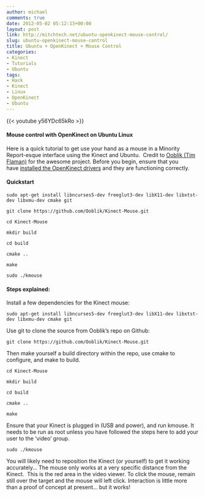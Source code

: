 ```yaml
---
author: michael
comments: true
date: 2012-05-02 05:12:13+00:00
layout: post
link: http://mitchtech.net/ubuntu-openkinect-mouse-control/
slug: ubuntu-openkinect-mouse-control
title: Ubuntu + OpenKinect + Mouse Control
categories:
- Kinect
- Tutorials
- Ubuntu
tags:
- Hack
- Kinect
- Linux
- OpenKinect
- Ubuntu
---
```


{{< youtube y56YDc65kRo >}}

#### Mouse control with OpenKinect on Ubuntu Linux

Here is a quick tutorial to get use your hand as a mouse in a Minority Report-esque interface using the Kinect and Ubuntu.  Credit to [Ooblik (Tim Flaman)](https://github.com/Ooblik) for the awesome project. Before you begin, ensure that you have [installed the OpenKinect drivers](http://mitchtech.net/ubuntu-openkinect/) and they are functioning correctly.

#### Quickstart

```
sudo apt-get install libncurses5-dev freeglut3-dev libX11-dev libxtst-dev libxmu-dev cmake git

git clone https://github.com/Ooblik/Kinect-Mouse.git

cd Kinect-Mouse

mkdir build

cd build

cmake ..

make

sudo ./kmouse
```

#### Steps explained:

Install a few dependencies for the Kinect mouse:

```
sudo apt-get install libncurses5-dev freeglut3-dev libX11-dev libxtst-dev libxmu-dev cmake git
```

Use git to clone the source from Ooblik’s repo on Github:

```
git clone https://github.com/Ooblik/Kinect-Mouse.git
```

Then make yourself a build directory within the repo, use cmake to configure, and make to build.

```
cd Kinect-Mouse

mkdir build

cd build

cmake ..

make
```

Ensure that your Kinect is plugged in (USB and power), and run kmouse. It needs to be run as root unless you have followed the steps here to add your user to the ‘video’ group.

```
sudo ./kmouse
```

You will likely need to reposition the Kinect (or yourself) to get it working accurately… The mouse only works at a very specific distance from the Kinect.  This is the red area in the video viewer. To click the mouse, remain still over the target and the mouse will left click. Interaction is little more than a proof of concept at present… but it works!

